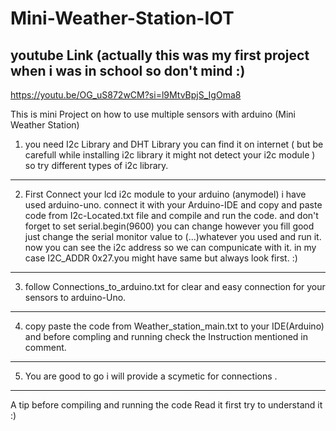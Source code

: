 # Mini-Weather-Station-IOT
## youtube Link (actually this was my first project when i was in school so don't mind :) 
https://youtu.be/OG_uS872wCM?si=l9MtvBpjS_IgOma8

This is mini Project on how to use multiple sensors with arduino (Mini Weather Station) 

1) you need I2c Library and DHT Library you can find it on internet ( but be carefull while installing i2c library it might not detect your i2c module ) 
   so try different types of i2c library.

--------------------------------------------------------------------------------------------------------------------

2) First Connect your lcd i2c module to your arduino (anymodel) i have used arduino-uno.
   connect it with your Arduino-IDE and copy and paste code from I2c-Located.txt file and compile and run the code.
   and don't forget to set serial.begin(9600) you can change however you fill good just change
   the serial monitor value to (...)whatever you used and run it.
   now you can see the i2c address so we can compunicate with it.
   in my case I2C_ADDR 0x27.you might have same but always look first.  :)
--------------------------------------------------------------------------------------------------------------------

3) follow Connections_to_arduino.txt for clear and easy connection for your sensors to arduino-Uno.

--------------------------------------------------------------------------------------------------------------------

4) copy paste the code from  Weather_station_main.txt to your IDE(Arduino) and before compling and
   running check the Instruction mentioned in comment.

--------------------------------------------------------------------------------------------------------------------

5) You are good to go i will provide a scymetic for connections . 

--------------------------------------------------------------------------------------------------------------------

A tip before compiling and running the code Read it first try to understand it :)
